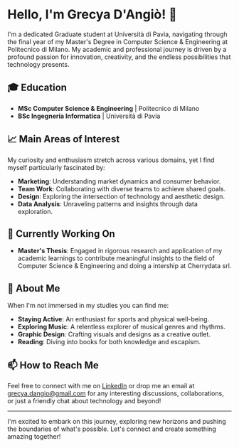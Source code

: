 # Hello, I'm Grecya D'Angiò! 👋

I'm a dedicated Graduate student at Università di Pavia, navigating through the final year of my Master's Degree in Computer Science & Engineering at Politecnico di Milano. My academic and professional journey is driven by a profound passion for innovation, creativity, and the endless possibilities that technology presents.

## 🎓 Education


- **MSc Computer Science & Engineering** | Politecnico di Milano
- **BSc Ingegneria Informatica** | Università di Pavia

## 📈 Main Areas of Interest

My curiosity and enthusiasm stretch across various domains, yet I find myself particularly fascinated by:

- **Marketing**: Understanding market dynamics and consumer behavior.
- **Team Work**: Collaborating with diverse teams to achieve shared goals.
- **Design**: Exploring the intersection of technology and aesthetic design.
- **Data Analysis**: Unraveling patterns and insights through data exploration.

## 🚀 Currently Working On

- **Master's Thesis**: Engaged in rigorous research and application of my academic learnings to contribute meaningful insights to the field of Computer Science & Engineering and doing a intership at Cherrydata srl.

## 🎨 About Me

When I'm not immersed in my studies you can find me:

- **Staying Active**: An enthusiast for sports and physical well-being.
- **Exploring Music**: A relentless explorer of musical genres and rhythms.
- **Graphic Design**: Crafting visuals and designs as a creative outlet.
- **Reading**: Diving into books for both knowledge and escapism.

## 📫 How to Reach Me

Feel free to connect with me on [LinkedIn](http://linkedin.com/in/grecya-d-angi%C3%B2-5009b41b5) or drop me an email at grecya.dangio@gmail.com for any interesting discussions, collaborations, or just a friendly chat about technology and beyond!

---

I'm excited to embark on this journey, exploring new horizons and pushing the boundaries of what's possible. Let's connect and create something amazing together!

